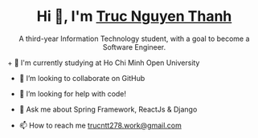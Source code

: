 <h1 align="center" > Hi 👋, I'm <a href="https://github.com/TrucThanh278">Truc Nguyen Thanh</a> </h1>
<p align="center">
A third-year Information Technology student, with a goal to become a Software Engineer.
</p>

<div>
   + 🌱 I'm currently studying at Ho Chi Minh Open University

  + 👯 I’m looking to collaborate on GitHub

  + 🤔 I’m looking for help with code!

  + 💬 Ask me about Spring Framework, ReactJs & Django

  + 📫 How to reach me trucntt278.work@gmail.com

</div>

<!--
**TrucThanh278/TrucThanh278** is a ✨ _special_ ✨ repository because its `README.md` (this file) appears on your GitHub profile.

Here are some ideas to get you started:

- 🔭 I’m currently working on ...
- 🌱 I’m currently studying at Ho Chi Minh Open University ...
- 👯 I’m looking to collaborate on ...
- 🤔 I’m looking for help with ...
- 💬 Ask me about ...
- 📫 How to reach me: ...
- 😄 Pronouns: ...
- ⚡ Fun fact: ...
-->
